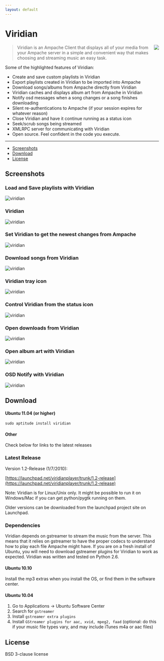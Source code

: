 ```yaml
---
layout: default
---
```


Viridian
========

<img src="static/img/ViridianApp.png" style="float: right;" />

> Viridian is an Ampache Client that displays all of your media from your Ampache
> server in a simple and convenient way that makes choosing and streaming music
> an easy task.

Some of the highlighted features of Viridian:

- Create and save custom playlists in Viridian
- Export playlists created in Viridian to be imported into Ampache
- Download songs/albums from Ampache directly from Viridian
- Viridian caches and displays album art from Ampache in Viridian
- Notify osd messages when a song changes or a song finishes downloading
- Silent re-authentications to Ampache (if your session expires for whatever reason)
- Close Viridian and have it continue running as a status icon
- Seek/scrub songs being streamed
- XMLRPC server for communicating with Viridian
- Open source.  Feel confident in the code you execute.

---

- [Screenshots](#screenshots)
- [Download](#download)
- [License](#license)

Screenshots
-----------

### Load and Save playlists with Viridian

![viridian](static/img/Viridian-Playlist.png)

### Viridian

![viridian](static/img/viridian_alone.png)

### Set Viridian to get the newest changes from Ampache

![viridian](static/img/viridian_catalog_settings.png)

### Download songs from Viridian

![viridian](static/img/viridian_download_songs.png)

### Viridian tray icon

![viridian](static/img/viridian_icon.png)

### Control Viridian from the status icon

![viridian](static/img/viridian_icon_settings.png)

### Open downloads from Viridian

![viridian](static/img/viridian_open_downloads.png)

### Open album art with Viridian

![viridian](static/img/viridian_open_image.png)

### OSD Notify with Viridian

![viridian](static/img/viridian_osd.png)

Download
--------

#### Ubuntu 11.04 (or higher)

    sudo aptitude install viridian

#### Other

Check below for links to the latest releases

### Latest Release

Version 1.2-Release (1/7/2010):

[https://launchpad.net/viridianplayer/trunk/1.2-release](https://launchpad.net/viridianplayer/trunk/1.2-release)

Note: Viridian is for Linux/Unix only. It might be possible to run it on
Windows/Mac if you can get python/pygtk running on them.

Older versions can be downloaded from the launchpad project site on Launchpad.

### Dependencies

Viridian depends on gstreamer to stream the music from the server.  This means
that it relies on gstreamer to have the proper codecs to understand how to play
each file Ampache might have.  If you are on a fresh install of Ubuntu, you
will need to download gstreamer plugins for Viridian to work as expected.
Viridian was written and tested on Python 2.6.

#### Ubuntu 10.10

Install the mp3 extras when you install the OS, or find them in the software center.

#### Ubuntu 10.04

1. Go to Applications -> Ubuntu Software Center
2. Search for `gstreamer`
3. Install `gstreamer extra plugins`
4. Install `GStreamer plugins for aac, xvid, mpeg2, faad`
   (optional: do this if your music file types vary, and may include iTunes m4a or aac files)

License
-------

BSD 3-clause license
